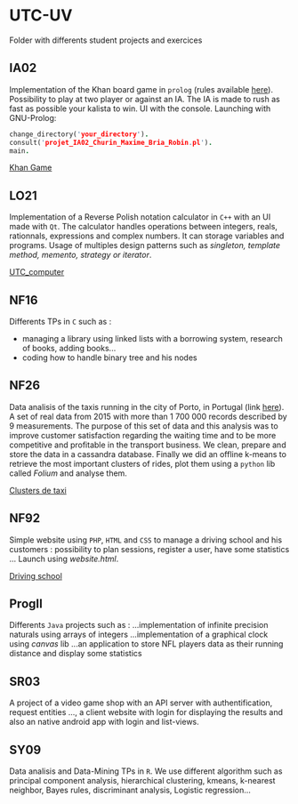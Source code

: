 # UTC-UV
Folder with differents student projects and exercices

## IA02
Implementation of the Khan board game in `prolog` (rules available [here](https://www.google.no/url?sa=t&rct=j&q=&esrc=s&source=web&cd=1&cad=rja&uact=8&ved=0ahUKEwiCq8a-2crWAhUJLZoKHQ6UDrIQFggnMAA&url=https%3A%2F%2Fmoodle.utc.fr%2Fpluginfile.php%2F864%2Fmod_folder%2Fcontent%2F0%2FR%25C3%25A8gles%2520du%2520Jeu%2520KHAN.pdf%3Fforcedownload%3D1&usg=AFQjCNGR2UH4DSJU6ZA4kQdZjPRMmw1Cbg)). Possibility to play at two player or against an IA. The IA is made to rush as fast as possible your kalista to win. UI with the console.
Launching with GNU-Prolog:
```prolog
change_directory('your_directory').
consult('projet_IA02_Churin_Maxime_Bria_Robin.pl').
main.
```
[Khan Game](IA02/screenshot_khan.png)

## LO21
Implementation of a Reverse Polish notation calculator in `C++` with an UI made with `Qt`. The calculator handles operations between integers, reals, rationnals, expressions and complex numbers. It can storage variables and programs. Usage of multiples design patterns such as *singleton, template method, memento, strategy or iterator*.

[UTC_computer](LO21/UTC_computer.png)

## NF16
Differents TPs in `C` such as : 
- managing a library using linked lists with a borrowing system, research of books, adding books...
- coding how to handle binary tree and his nodes

## NF26
Data analisis of the taxis running in the city of Porto, in Portugal (link [here](https://archive.ics.uci.edu/ml/datasets/Taxi+Service+Trajectory+-+Prediction+Challenge,+ECML+PKDD+2015)). A set of real data from 2015 with more than 1 700 000 records described by 9 measurements. The purpose of this set of data and this analysis was to improve customer satisfaction regarding the waiting time and to be more competitive and profitable in the transport business. We clean, prepare and store the data in a cassandra database. Finally we did an offline k-means to retrieve the most important clusters of rides, plot them using a `python` lib called *Folium* and analyse them.

[Clusters de taxi](NF26/screenshot_taxi.png)

## NF92
Simple website using `PHP`, `HTML` and `CSS` to manage a driving school and his customers : possibility to plan sessions, register a user, have some statistics ... Launch using *website.html*.

[Driving school](NF92/screenshot_driving_school.png)

## ProgII
Differents `Java` projects such as : 
...implementation of infinite precision naturals using arrays of integers
...implementation of a graphical clock using *canvas* lib
...an application to store NFL players data as their running distance and display some statistics

## SR03
A project of a video game shop with an API server with authentification, request entities ..., a client website with login  for displaying the results and also an native android app with login and list-views.

## SY09
Data analisis and Data-Mining TPs in `R`. We use different algorithm such as principal component analysis, hierarchical clustering, kmeans, k-nearest neighbor, Bayes rules, discriminant analysis, Logistic regression...
